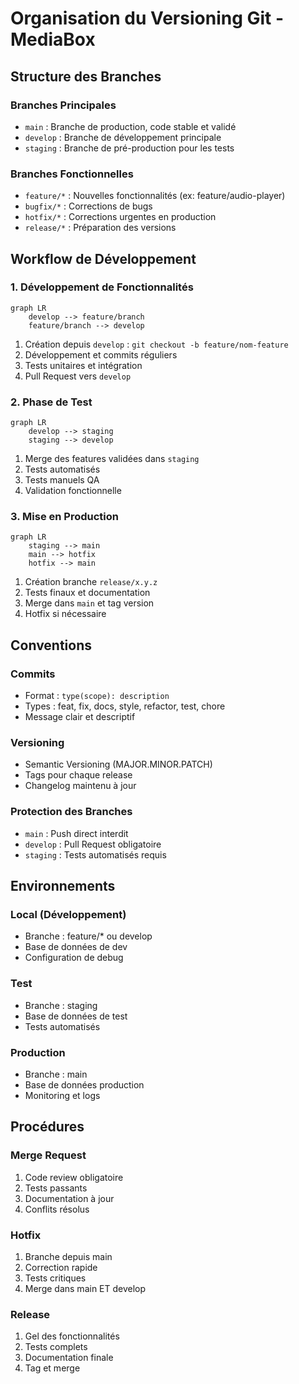 # Organisation du Versioning Git - MediaBox

## Structure des Branches

### Branches Principales
- `main` : Branche de production, code stable et validé
- `develop` : Branche de développement principale
- `staging` : Branche de pré-production pour les tests

### Branches Fonctionnelles
- `feature/*` : Nouvelles fonctionnalités (ex: feature/audio-player)
- `bugfix/*` : Corrections de bugs
- `hotfix/*` : Corrections urgentes en production
- `release/*` : Préparation des versions

## Workflow de Développement

### 1. Développement de Fonctionnalités
```mermaid
graph LR
    develop --> feature/branch
    feature/branch --> develop
```
1. Création depuis `develop` : `git checkout -b feature/nom-feature`
2. Développement et commits réguliers
3. Tests unitaires et intégration
4. Pull Request vers `develop`

### 2. Phase de Test
```mermaid
graph LR
    develop --> staging
    staging --> develop
```
1. Merge des features validées dans `staging`
2. Tests automatisés
3. Tests manuels QA
4. Validation fonctionnelle

### 3. Mise en Production
```mermaid
graph LR
    staging --> main
    main --> hotfix
    hotfix --> main
```
1. Création branche `release/x.y.z`
2. Tests finaux et documentation
3. Merge dans `main` et tag version
4. Hotfix si nécessaire

## Conventions

### Commits
- Format : `type(scope): description`
- Types : feat, fix, docs, style, refactor, test, chore
- Message clair et descriptif

### Versioning
- Semantic Versioning (MAJOR.MINOR.PATCH)
- Tags pour chaque release
- Changelog maintenu à jour

### Protection des Branches
- `main` : Push direct interdit
- `develop` : Pull Request obligatoire
- `staging` : Tests automatisés requis

## Environnements

### Local (Développement)
- Branche : feature/* ou develop
- Base de données de dev
- Configuration de debug

### Test
- Branche : staging
- Base de données de test
- Tests automatisés

### Production
- Branche : main
- Base de données production
- Monitoring et logs

## Procédures

### Merge Request
1. Code review obligatoire
2. Tests passants
3. Documentation à jour
4. Conflits résolus

### Hotfix
1. Branche depuis main
2. Correction rapide
3. Tests critiques
4. Merge dans main ET develop

### Release
1. Gel des fonctionnalités
2. Tests complets
3. Documentation finale
4. Tag et merge
